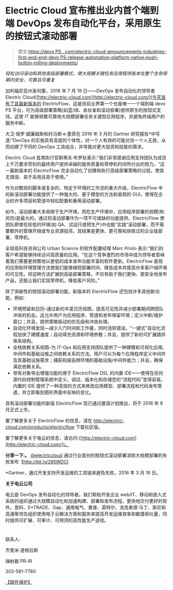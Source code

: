 # Electric Cloud 宣布推出业内首个端到端 DevOps 发布自动化平台，采用原生的按钮式滚动部署

> 原文:[https://devo PS . com/electric-cloud-announcements-industries-first-end-end-devo PS-release-automation-platform-native-push-button-rolling-deployments/](https://devops.com/electric-cloud-announces-industrys-first-end-end-devops-release-automation-platform-native-push-button-rolling-deployments/)

*轻松访问滚动和其他高级部署模式，使大规模关键任务应用程序版本在整个生命周期内安全、可靠且可重复*

加利福尼亚州圣何塞，2016 年 7 月 19 日——DevOps 发布自动化的领导者 Electric Cloud([http://electric-cloud.com](http://electric-cloud.com/))今天宣布了其最新版本的 ElectricFlow，这是目前业界第一个也是唯一一个端到端 devo PS 平台，可为高级部署策略(如蓝/绿、金丝雀和滚动部署)提供原生的按钮式支持。这使 IT 能够频繁可靠地大规模部署任务关键型应用程序，并避免终端用户的服务中断。

大卫·保罗·威廉姆斯和托马斯·e·墨菲在 2016 年 3 月的 Gartner 研究报告*中写道:“DevOps 的实施具有高度的个体性，对一个人有效的可能对另一个人无效，从而创建了不同的 DevOps 工具组合，并导致对更大投资和技能的需求。

Electric Cloud 首席执行官斯蒂夫·布罗狄表示:“我们非常感谢应用支持团队为成百上千万要求苛刻的最终用户提供卓越的服务质量和零停机时间所付出的努力。“这一最新版本的 ElectricFlow 完全自动化了创建和执行高级部署策略的过程，使其无错误、易于采用且易于使用。”

作为对繁琐的脚本或复杂的、特定于环境的工作流的重大升级，ElectricFlow 中的新滚动部署功能提供了一种强大的、基于模型的方法和直观的 GUI，使得在企业的许多项目和管道中轻松配置和重用滚动部署。

如今，滚动部署大多局限于生产环境，而在生产环境中，应用程序部署的规模(和风险)是最大的。通过将滚动部署作为一项不可或缺的功能提供，ElectricFlow 使团队即使在较低的环境(如 QA、试运行或预生产)中也能“实践”滚动部署，而不需要额外的管理开销或专业资源投资。其结果是更快、更可靠和排练过的企业级部署，零停机。

全球高科技咨询公司 Urban Science 的软件配置经理 Marc Priolo 表示:“我们的客户希望能够持续访问高质量的应用。“在这个竞争激烈的市场中成为领导者意味着我们需要更频繁地以更低的成本发布功能丰富的软件更新。ElectricFlow 直观的应用和环境管理方法使我们能够缩短部署时间、降低成本并提高许多客户端环境的可见性。将这种方法扩展到高级部署策略，不仅有助于我们更快、更安全地发布产品，还能让我们实现零停机，降低客户风险。”

除了突破性的按钮滚动部署功能，新版本的 ElectricFlow 还包括许多其他新功能，例如:

*   环境预留和日历–通过新的丰富日历视图，提高可见性并减少部署期间跨团队冲突的机会。这允许用户为应用程序、管道和发布保留环境；定义中断/维护窗口；并且，提供策略驱动的优先级和冲突处理。
*   自动化环境发现—减少入门时间和工作量，同时消除错误。“一键式”自动化流程加快了建模速度；自动填充资源和环境参数；并且，提供了新的可扩展插件体系结构。
*   全栈依赖关系视图–为 IT-Ops 和应用支持团队提供了一种建模和可视化应用、中间件和基础设施之间依赖关系的方法。用户可以为每个应用程序定义中间件及其基础设施需求；捕获和报告跨环境的基础设施/中间件能力；并且，确保满足依赖关系。
*   带有对象导出增强功能的用于 ElectricFlow DSL 的内置 IDE——使得在任何源代码控制管理系统中定义、调试、版本化和存储您的“流程代码”变得容易。内置的 IDE 提供了一种高效的方式来修改应用模型、部署流程和代码发布管道，并立即看到图形界面中反映的变化。

具有滚动部署功能的新版 ElectricFlow 现已通过邀请计划推出，将于 2016 年 8 月正式上市。

要了解更多关于 ElectricFlow 的信息，请在 http://electric-cloud.com/products/electricflow 下载社区版。

要了解更多关于电云的信息，请访问:([http://electric-cloud.com](http://electric-cloud.com/))。

**分享一下:。** [@electriccloud](https://twitter.com/electriccloud) 通过行业首创的按钮式滚动部署消除大规模部署的失败发布【http://bit.ly/295WDCt

*Gartner，通过开发支持开发运维的工具链来避免失败，2016 年 3 月 16 日。

**关于电云公司**

电云是 DevOps 发布自动化的领导者。我们帮助开发企业 web/IT、移动和嵌入式系统的组织通过大规模自动化和加速构建、部署和发布流程，更快地交付更好的软件。思科、E*TRADE、Gap、通用电气、惠普、英特尔、洛克希德·马丁、索尼和高通等领先组织使用电子云解决方案和服务来提高开发运维效率和敏捷吞吐量，同时提供可扩展、可审计、可预测的高性能生产途径。

# #

联系人:

杰里米·道格拉斯

弹射器 PR-IR

303-581-7760

[【邮件保护】](/cdn-cgi/l/email-protection#d5bfb1baa0b2b9b4a695b6b4a1b4a5a0b9a1a5a7f8bca7fbb6bab8)